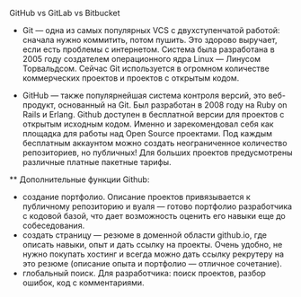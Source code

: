 GitHub vs GitLab vs Bitbucket
- Git — одна из самых популярных VCS с двухступенчатой работой: сначала нужно коммитить, потом пушить. Это здорово выручает, если есть проблемы с интернетом. Система была разработана в 2005 году создателем операционного ядра Linux — Линусом Торвальдсом. Сейчас Git используется в огромном количестве коммерческих проектов и проектов с открытым кодом.

- GitHub — также популярнейшая система контроля версий, это веб-продукт, основанный на Git. Был разработан в 2008 году на  Ruby on Rails и Erlang. Github доступен в бесплатной версии для проектов с открытым исходным кодом. Именно и зарекомендовал себя как площадка для работы над Open Source проектами. Под каждым бесплатным аккаунтом можно создать неограниченное количество репозиториев, но публичных!  Для больших проектов предусмотрены различные платные пакетные тарифы.

** Дополнительные функции Github:

- создание портфолио. Описание проектов привязывается к публичному репозиторию и вуаля — готово портфолио разработчика с кодовой базой, что дает возможность оценить его навыки еще до собеседования.
- создать страницу — резюме в доменной области github.io, где описать навыки, опыт и дать ссылку на проекты. Очень удобно, не нужно покупать хостинг и всегда можно дать ссылку рекрутеру на это резюме (описание опыта и портфолио — отличное сочетание).
- глобальный поиск. Для разработчика: поиск проектов, разбор ошибок, код с комментариями. 
